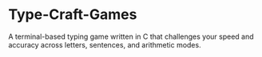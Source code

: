 # Type-Craft-Games
A terminal-based typing game written in C that challenges your speed and accuracy across letters, sentences, and arithmetic modes.
